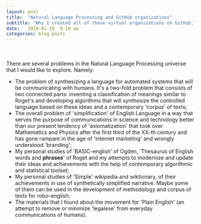 ```yaml
---
layout: post
title:  "Natural Language Processing and GitHub organizations"
subtitle: "Why I created all of these virtual organizations on GitHub."
date:   2019-01-19  9:19 am
categories: blog posts
---
```

<br><br>
There are several problems in the Natural Language Processing universe that I would like to explore. Namely:
* The problem of synthesizing a language for automated systems that will be communicating with humans. It's a two-fold problem that consists of two connected parts: inventing a classification of meanings similar to Roget's and developing algorithms that will synthesize the controlled language based on these ideas and a contemporary 'corpus' of texts;
* The overall problem of 'simplification' of English Language in a way that serves the purpose of communications in science and technology better than our present tendency of 'axiomatization' that took over Mathematics and Physics after the first third of the XX-th century and has gone rampant in the age of 'internet marketing' and wrongly understood 'branding';
* My personal studies of 'BASIC-english' of Ogden, 'Thesaurus of English words and __phrases__' of Roget and my attempts to modernize and update their ideas and achievements with the help of contemporary algorithmic and statistical toolset;
* My personal studies of 'Simple' wikipedia and wiktionary, of their achievements in use of synthetically simplified narrative. Maybe some of them can be used in the development of methodology and corpus of texts for robo-english;
* The materials that I found about the movement for 'Plain English' (an attempt to remove or minimize 'legalese' from everyday communications of humans).
<br>
